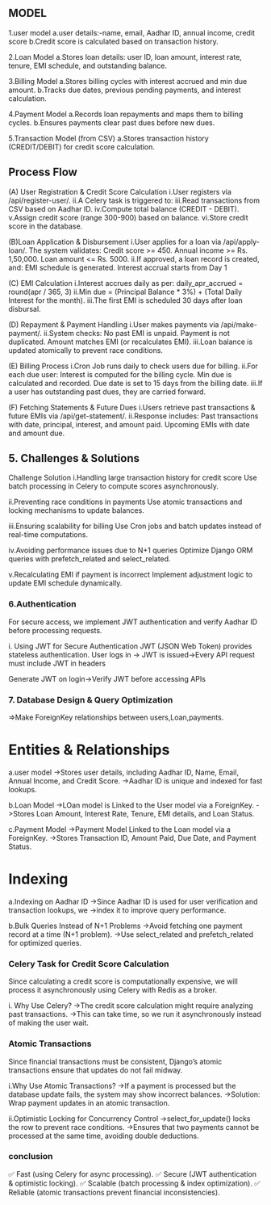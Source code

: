## MODEL
1.user model
a.user details:-name, email, Aadhar ID, annual income, credit score
b.Credit score is calculated based on transaction history.

2.Loan Model
a.Stores loan details: user ID, loan amount, interest rate, tenure, EMI schedule, and outstanding balance.

3.Billing Model
a.Stores billing cycles with interest accrued and min due amount.
b.Tracks due dates, previous pending payments, and interest calculation.

4.Payment Model
a.Records loan repayments and maps them to billing cycles.
b.Ensures payments clear past dues before new dues.

5.Transaction Model (from CSV)
a.Stores transaction history (CREDIT/DEBIT) for credit score calculation.

## Process Flow
(A) User Registration & Credit Score Calculation
i.User registers via /api/register-user/.
ii.A Celery task is triggered to:
iii.Read transactions from CSV based on Aadhar ID.
iv.Compute total balance (CREDIT - DEBIT).
v.Assign credit score (range 300-900) based on balance.
vi.Store credit score in the database.

(B)Loan Application & Disbursement
i.User applies for a loan via /api/apply-loan/.
    The system validates:
    Credit score >= 450.
    Annual income >= Rs. 1,50,000.
    Loan amount <= Rs. 5000.
ii.If approved, a loan record is created, and:
    EMI schedule is generated.
    Interest accrual starts from Day 1

(C) EMI Calculation
i.Interest accrues daily as per:
    daily_apr_accrued = round(apr / 365, 3)
ii.Min due = (Principal Balance * 3%) + (Total Daily Interest for the month).
iii.The first EMI is scheduled 30 days after loan disbursal.

(D) Repayment & Payment Handling
i.User makes payments via /api/make-payment/.
ii.System checks:
     No past EMI is unpaid.
     Payment is not duplicated.
     Amount matches EMI (or recalculates EMI).
iii.Loan balance is updated atomically to prevent race conditions.

(E) Billing Process
i.Cron Job runs daily to check users due for billing.
ii.For each due user:
   Interest is computed for the billing cycle.
   Min due is calculated and recorded.
   Due date is set to 15 days from the billing date.
iii.If a user has outstanding past dues, they are carried forward.

(F) Fetching Statements & Future Dues
i.Users retrieve past transactions & future EMIs via /api/get-statement/.
ii.Response includes:
   Past transactions with date, principal, interest, and amount paid.
   Upcoming EMIs with date and amount due.


## 5. Challenges & Solutions

Challenge	                                                      Solution
i.Handling large transaction history for credit score	          Use batch   processing in Celery to compute scores asynchronously.

ii.Preventing race conditions in payments	                      Use atomic transactions and locking mechanisms to update balances.

iii.Ensuring scalability for billing	                          Use Cron jobs and batch updates instead of real-time computations.

iv.Avoiding performance issues due to N+1 queries	               Optimize Django ORM queries with prefetch_related and select_related.

v.Recalculating EMI if payment is incorrect	                       Implement adjustment logic to update EMI schedule dynamically.

### 6.Authentication 
For secure access, we implement JWT authentication and verify Aadhar ID before processing requests.

i. Using JWT for Secure Authentication
JWT (JSON Web Token) provides stateless authentication.
User logs in → JWT is issued->Every API request must include JWT in headers

Generate JWT on login->Verify JWT before accessing APIs

### 7. Database Design & Query Optimization
=>Make ForeignKey relationships between users,Loan,payments.

# Entities & Relationships
a.user model
->Stores user details, including Aadhar ID, Name, Email, Annual Income, and Credit Score.
->Aadhar ID is unique and indexed for fast lookups.

b.Loan Model
->LOan model is Linked to the User model via a ForeignKey.
->Stores Loan Amount, Interest Rate, Tenure, EMI details, and Loan Status.

c.Payment Model
->Payment Model Linked to the Loan model via a ForeignKey.
->Stores Transaction ID, Amount Paid, Due Date, and Payment Status.

# Indexing
a.Indexing on Aadhar ID
->Since Aadhar ID is used for user verification and transaction lookups, we ->index it to improve query performance.

b.Bulk Queries Instead of N+1 Problems
->Avoid fetching one payment record at a time (N+1 problem).
->Use select_related and prefetch_related for optimized queries.

### Celery Task for Credit Score Calculation
Since calculating a credit score is computationally expensive, we will process it asynchronously using Celery with Redis as a broker.

i. Why Use Celery?
->The credit score calculation might require analyzing past transactions.
->This can take time, so we run it asynchronously instead of making the user wait.

### Atomic Transactions
Since financial transactions must be consistent, Django’s atomic transactions ensure that updates do not fail midway.

i.Why Use Atomic Transactions?
->If a payment is processed but the database update fails, the system may show incorrect balances.
->Solution: Wrap payment updates in an atomic transaction.

ii.Optimistic Locking for Concurrency Control
->select_for_update() locks the row to prevent race conditions.
->Ensures that two payments cannot be processed at the same time, avoiding double deductions.


### conclusion
✅ Fast (using Celery for async processing).
✅ Secure (JWT authentication & optimistic locking).
✅ Scalable (batch processing & index optimization).
✅ Reliable (atomic transactions prevent financial inconsistencies).